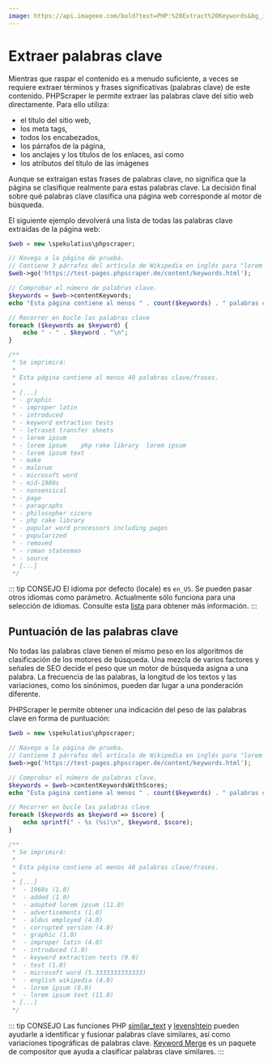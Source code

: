 ```yaml
---
image: https://api.imageee.com/bold?text=PHP:%20Extract%20Keywords&bg_image=https://images.unsplash.com/photo-1542762933-ab3502717ce7
---
```


# Extraer palabras clave

Mientras que raspar el contenido es a menudo suficiente, a veces se requiere extraer términos y frases significativas (palabras clave) de este contenido. PHPScraper le permite extraer las palabras clave del sitio web directamente. Para ello utiliza:

- el título del sitio web,
- los meta tags,
- todos los encabezados,
- los párrafos de la página,
- los anclajes y los títulos de los enlaces, así como
- los atributos del título de las imágenes

Aunque se extraigan estas frases de palabras clave, no significa que la página se clasifique realmente para estas palabras clave. La decisión final sobre qué palabras clave clasifica una página web corresponde al motor de búsqueda.

El siguiente ejemplo devolverá una lista de todas las palabras clave extraídas de la página web:

```php
$web = new \spekulatius\phpscraper;

// Navega a la página de prueba.
// Contiene 3 párrafos del artículo de Wikipedia en inglés para "lorem ipsum"
$web->go('https://test-pages.phpscraper.de/content/keywords.html');

// Comprobar el número de palabras clave.
$keywords = $web->contentKeywords;
echo "Esta página contiene al menos " . count($keywords) . " palabras clave/frases.\n\n";

// Recorrer en bucle las palabras clave
foreach ($keywords as $keyword) {
    echo " - " . $keyword . "\n";
}

/**
 * Se imprimirá:
 *
 * Esta página contiene al menos 40 palabras clave/frases.
 *
 * [...]
 * - graphic
 * - improper latin
 * - introduced
 * - keyword extraction tests
 * - letraset transfer sheets
 * - lorem ipsum
 * - lorem ipsum    php rake library  lorem ipsum
 * - lorem ipsum text
 * - make
 * - malorum
 * - microsoft word
 * - mid-1980s
 * - nonsensical
 * - page
 * - paragraphs
 * - philosopher cicero
 * - php rake library
 * - popular word processors including pages
 * - popularized
 * - removed
 * - roman statesman
 * - source
 * [...]
 */
```

::: tip CONSEJO
El idioma por defecto (locale) es `en_US`. Se pueden pasar otros idiomas como parámetro. Actualmente sólo funciona para una selección de idiomas. Consulte esta [lista](https://github.com/Donatello-za/rake-php-plus#currently-supported-languages) para obtener más información.
:::


## Puntuación de las palabras clave

No todas las palabras clave tienen el mismo peso en los algoritmos de clasificación de los motores de búsqueda. Una mezcla de varios factores y señales de SEO decide el peso que un motor de búsqueda asigna a una palabra. La frecuencia de las palabras, la longitud de los textos y las variaciones, como los sinónimos, pueden dar lugar a una ponderación diferente.

PHPScraper le permite obtener una indicación del peso de las palabras clave en forma de puntuación:


```php
$web = new \spekulatius\phpscraper;

// Navega a la página de prueba.
// Contiene 3 párrafos del artículo de Wikipedia en inglés para "lorem ipsum"
$web->go('https://test-pages.phpscraper.de/content/keywords.html');

// Comprobar el número de palabras clave.
$keywords = $web->contentKeywordsWithScores;
echo "Esta página contiene al menos " . count($keywords) . " palabras clave/frases.\n\n";

// Recorrer en bucle las palabras clave
foreach ($keywords as $keyword => $score) {
    echo sprintf(" - %s (%s)\n", $keyword, $score);
}

/**
 * Se imprimirá:
 *
 * Esta página contiene al menos 40 palabras clave/frases.
 *
 * [...]
 *  - 1960s (1.0)
 *  - added (1.0)
 *  - adopted lorem ipsum (11.0)
 *  - advertisements (1.0)
 *  - aldus employed (4.0)
 *  - corrupted version (4.0)
 *  - graphic (1.0)
 *  - improper latin (4.0)
 *  - introduced (1.0)
 *  - keyword extraction tests (9.0)
 *  - test (1.0)
 *  - microsoft word (5.3333333333333)
 *  - english wikipedia (4.0)
 *  - lorem ipsum (8.0)
 *  - lorem ipsum text (11.0)
 * [...]
 */
```

::: tip CONSEJO
Las funciones PHP [similar_text](https://www.php.net/manual/en/function.similar-text.php) y [levenshtein](https://www.php.net/manual/en/function.levenshtein.php) pueden ayudarle a identificar y fusionar palabras clave similares, así como variaciones tipográficas de palabras clave. [Keyword Merge](https://github.com/spekulatius/keyword-merge) es un paquete de compositor que ayuda a clasificar palabras clave similares.
:::
